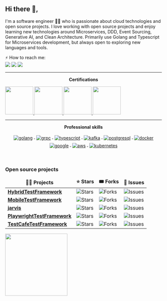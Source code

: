 ## Hi there 👋,

I'm a software engineer 👨‍💻 who is passionate about cloud technologies and open source projects. I love working with open source projects and enjoy learning new technologies around  Microservices, DDD, Event Sourcing, Generative AI, and Clean Architecture. Primarily use Golang and Typescript for Microservices development, but always open to exploring new languages and tools.  
  
⚡ How to reach me:    
[<img src="https://img.shields.io/badge/LinkedIn-0077B5?style=for-the-badge&logo=linkedin&logoColor=white" />](https://www.linkedin.com/in/dipjyotimetia/) [<img src="https://img.shields.io/badge/Portfolio-255E63?style=for-the-badge&logo=About.me&logoColor=white" />](https://dipjyotimetia.github.io/) [<img src="https://img.shields.io/badge/Medium-12100E?style=for-the-badge&logo=medium&logoColor=white" /> ](https://medium.com/@dipjyotimetia) 

---
<p align="center"> 
 <strong>
  Certifications
  </strong>
</p>

<a href="https://www.credly.com/badges/e8199932-e843-45b4-b699-e788da1b9e3d/public_url" title="GitHub Actions">
  <img src="https://images.credly.com/images/89efc3e7-842b-4790-b09b-9ea5efc71ec3/image.png" width="90" height="90"/>
</a>
<a href="https://www.credly.com/badges/ce33c598-f127-4336-b835-ec6bd1ddcada/public_url" title="Professional Cloud Developer Certification">
  <img src="https://images.credly.com/size/680x680/images/614465c6-1d80-4ae6-a323-753de224422a/image.png" width="90" height="90"/>
</a>
<a href="https://www.credly.com/badges/3ef7bcf3-c5a8-43ca-bcea-6405e7d122b8/public_url" title="AWS Certified Solutions Architect – Associate">
  <img src="https://images.credly.com/images/0e284c3f-5164-4b21-8660-0d84737941bc/image.png" width="90" height="90"/>
</a>
<a href="https://www.credly.com/badges/e91d4b08-c17c-4af7-8dab-7a9da01a179a/public_url" title="Microsoft Certified: Azure Fundamentals">
  <img src="https://images.credly.com/images/be8fcaeb-c769-4858-b567-ffaaa73ce8cf/image.png" width="90" height="90"/>
</a>

---

<p align="center"> 
 <strong>
  Professional skills
  </strong>
</p>

<p align="center">
   <a href="https://go.dev/">
    <img src="https://www.vectorlogo.zone/logos/golang/golang-ar21.svg" alt="golang" style="vertical-align:top; margin:4px;">
  </a>
   <a href="https://grpc.io/">
    <img src="https://www.vectorlogo.zone/logos/grpcio/grpcio-ar21.svg" alt="grpc" style="vertical-align:top; margin:4px;">
  </a>
  <a href="https://www.typescriptlang.org/">
    <img src="https://www.vectorlogo.zone/logos/typescriptlang/typescriptlang-ar21.svg" alt="typescript" style="vertical-align:top; margin:4px;">
  </a>
  <a href="https://kafka.apache.org/">
    <img src="https://www.vectorlogo.zone/logos/apache_kafka/apache_kafka-ar21.svg" alt="kafka" style="vertical-align:top; margin:4px;">
  </a>
   <a href="https://www.postgresql.org/">
    <img src="https://www.vectorlogo.zone/logos/postgresql/postgresql-ar21.svg" alt="postgresql" style="vertical-align:top; margin:4px;">
  </a>
  <a href="https://hub.docker.com/">
    <img src="https://www.vectorlogo.zone/logos/docker/docker-ar21.svg" alt="docker" style="vertical-align:top; margin:4px">
  </a>
   <a href="https://cloud.google.com/">
    <img src="https://www.vectorlogo.zone/logos/google_cloud/google_cloud-ar21.svg" alt="google" style="vertical-align:top; margin:4px">
  </a>
  </a>
   <a href="https://aws.amazon.com/">
    <img src="https://www.vectorlogo.zone/logos/amazon_aws/amazon_aws-ar21.svg" alt="aws" style="vertical-align:top; margin:4px">
  </a>
  <a href="https://kubernetes.io">
    <img src="https://www.vectorlogo.zone/logos/kubernetes/kubernetes-ar21.svg" alt="kubernetes" style="vertical-align:top; margin:4px">
  </a>
</p>
<br/>

<h3>Open source projects</h3>
<table>
  <thead align="center">
    <tr border: none;>
      <td><b>🧑‍💻 Projects</b></td>
      <td><b>⭐ Stars</b></td>
      <td><b>🎟 Forks</b></td>
      <td><b>🐛 Issues</b></td>
    </tr>
  </thead>
  <tbody>
    <tr>
      <td><a href="https://github.com/dipjyotimetia/HybridTestFramework"><b>HybridTestFramework</b></a></td>
      <td><img alt="Stars" src="https://img.shields.io/github/stars/dipjyotimetia/HybridTestFramework?style=flat-square&labelColor=343b41"/></td>
      <td><img alt="Forks" src="https://img.shields.io/github/forks/dipjyotimetia/HybridTestFramework?style=flat-square&labelColor=343b41"/></td>
      <td><img alt="Issues" src="https://img.shields.io/github/issues/dipjyotimetia/HybridTestFramework?style=flat-square&labelColor=343b41"/></td>
    </tr>
    <tr>
      <td><a href="https://github.com/dipjyotimetia/MobileTestFramework"><b>MobileTestFramework</b></a></td>
      <td><img alt="Stars" src="https://img.shields.io/github/stars/dipjyotimetia/MobileTestFramework?style=flat-square&labelColor=343b41"/></td>
      <td><img alt="Forks" src="https://img.shields.io/github/forks/dipjyotimetia/MobileTestFramework?style=flat-square&labelColor=343b41"/></td>
      <td><img alt="Issues" src="https://img.shields.io/github/issues/dipjyotimetia/MobileTestFramework?style=flat-square&labelColor=343b41"/></td>
    </tr>
    <tr>
      <td><a href="https://github.com/dipjyotimetia/jarvis"><b>jarvis</b></a></td>
      <td><img alt="Stars" src="https://img.shields.io/github/stars/dipjyotimetia/jarvis?style=flat-square&labelColor=343b41"/></td>
      <td><img alt="Forks" src="https://img.shields.io/github/forks/dipjyotimetia/jarvis?style=flat-square&labelColor=343b41"/></td>
      <td><img alt="Issues" src="https://img.shields.io/github/issues/dipjyotimetia/jarvis?style=flat-square&labelColor=343b41"/></td>
    </tr>
    <tr>
      <td><a href="https://github.com/dipjyotimetia/PlaywrightTestFramework"><b>PlaywrightTestFramework</b></a></td>
      <td><img alt="Stars" src="https://img.shields.io/github/stars/dipjyotimetia/PlaywrightTestFramework?style=flat-square&labelColor=343b41"/></td>
      <td><img alt="Forks" src="https://img.shields.io/github/forks/dipjyotimetia/PlaywrightTestFramework?style=flat-square&labelColor=343b41"/></td>
      <td><img alt="Issues" src="https://img.shields.io/github/issues/dipjyotimetia/PlaywrightTestFramework?style=flat-square&labelColor=343b41"/></td>
    </tr>
    <tr>
      <td><a href="https://github.com/dipjyotimetia/TestCafeTestFramework"><b>TestCafeTestFramework</b></a></td>
      <td><img alt="Stars" src="https://img.shields.io/github/stars/dipjyotimetia/TestCafeTestFramework?style=flat-square&labelColor=343b41"/></td>
      <td><img alt="Forks" src="https://img.shields.io/github/forks/dipjyotimetia/TestCafeTestFramework?style=flat-square&labelColor=343b41"/></td>
      <td><img alt="Issues" src="https://img.shields.io/github/issues/dipjyotimetia/TestCafeTestFramework?style=flat-square&labelColor=343b41"/></td>
    </tr>
    
  </tbody>
</table>

<a href="https://github.com/dipjyotimetia/HybridTestFramework">
  <img height=200 align="center" src="https://github-readme-stats.vercel.app/api?username=dipjyotimetia" />
</a>

